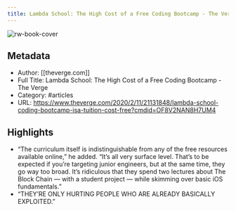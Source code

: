 ```yaml
---
title: Lambda School: The High Cost of a Free Coding Bootcamp - The Verge
---
```

![rw-book-cover](https://readwise-assets.s3.amazonaws.com/static/images/article3.5c705a01b476.png)

## Metadata
- Author: [[theverge.com]]
- Full Title: Lambda School: The High Cost of a Free Coding Bootcamp - The Verge
- Category: #articles
- URL: https://www.theverge.com/2020/2/11/21131848/lambda-school-coding-bootcamp-isa-tuition-cost-free?cmdid=OF8V2NAN8H7UM4

## Highlights
- “The curriculum itself is indistinguishable from any of the free resources available online,” he added. “It’s all very surface level. That’s to be expected if you’re targeting junior engineers, but at the same time, they go way too broad. It’s ridiculous that they spend two lectures about The Block Chain — with a student project — while skimming over basic iOS fundamentals.”
- “THEY’RE ONLY HURTING PEOPLE WHO ARE ALREADY BASICALLY EXPLOITED.”
